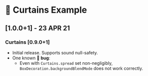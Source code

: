 # 📜 Curtains Example
## **[1.0.0+1] - 23 APR 21**
### **Curtains [0.9.0+1]**
- Initial release. Supports sound null-safety.
- One known 🐞 **bug**:
  - Even with `Curtains.spread` set non-negligibly, `BoxDecoration.backgroundBlendMode` does not work correctly.
